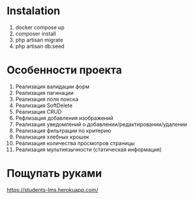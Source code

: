 # Instalation
1. docker compose up
2. composer install
3. php artisan migrate
4. php artisan db:seed

# Особенности проекта

1. Реализация валидации форм
2. Реализация пагинации
3. Реализация поля поиска
4. Реализация SoftDelete 
5. Реализация CRUD
6. Рефлизация добавления изображений
7. Реализация уведомлений о добавлении/редактировании/удалении
8. Реализация фильтрации по критерию
9. Реализация хлебных крошек
10. Реализация количества просмотров страницы
11. Реализация мультиязычности (статическая информация)

# Пощупать руками

  https://students-lms.herokuapp.com/

